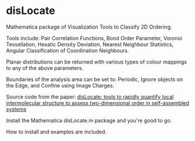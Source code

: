 # disLocate
Mathematica package of Visualization Tools to Classify 2D Ordering.

Tools include: Pair Correlation Functions, Bond Order Parameter, Voronoi Tessellation, Hexatic Density Deviation, Nearest Neighbour Statistics, Angular Classification of Coordination Neighbours.

Planar distributions can be returned with various types of colour mappings to any of the above parameters.

Boundaries of the analysis area can be set to: Periodic, Ignore objects on the Edge, and Confine using Image Charges.


Source code from the paper: [disLocate: tools to rapidly quantify local intermolecular structure to assess two-dimensional order in self-assembled systems](https://doi.org/10.1038/s41598-017-18894-7)


Install the Mathematica disLocate.m package and you're good to go.

How to install and examples are included.
